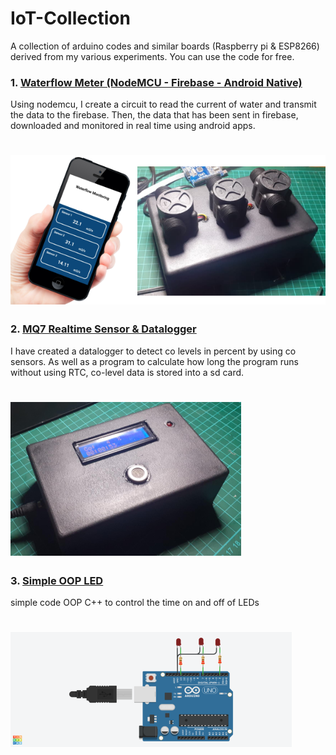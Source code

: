 # IoT-Collection

A collection of arduino codes and similar boards (Raspberry pi & ESP8266) derived from my various experiments. You can use the code for free.


### 1. [Waterflow Meter (NodeMCU - Firebase - Android Native)](https://github.com/lintabong/IoT-Collection/tree/main/WaterFlowMonitoring)
<p>Using nodemcu, I create a circuit to read the current of water and transmit the data to the firebase. Then, the data that has been sent in firebase, downloaded and monitored in real time using android apps.</p> 

![Android Layout](https://github.com/lintabong/IoT-Collection/blob/main/WaterFlowMonitoring/waterflow.png)
=====


### 2. [MQ7 Realtime Sensor & Datalogger](https://github.com/lintabong/IoT-Collection/tree/main/DataloggerMQ7sdcard)
<p>I have created a datalogger to detect co levels in percent by using co sensors. As well as a program to calculate how long the program runs without using RTC, co-level data is stored into a sd card.</p>

![Android Layout](https://github.com/lintabong/IoT-Collection/blob/main/DataloggerMQ7sdcard/datalogger.png)
=====

### 3. [Simple OOP LED](https://github.com/lintabong/IoT-Collection/tree/main/SimpleOOPled)
<p>simple code OOP C++ to control the time on and off of LEDs</p>

![Layout](https://github.com/lintabong/IoT-Collection/blob/main/SimpleOOPled/image843.png)
=====
